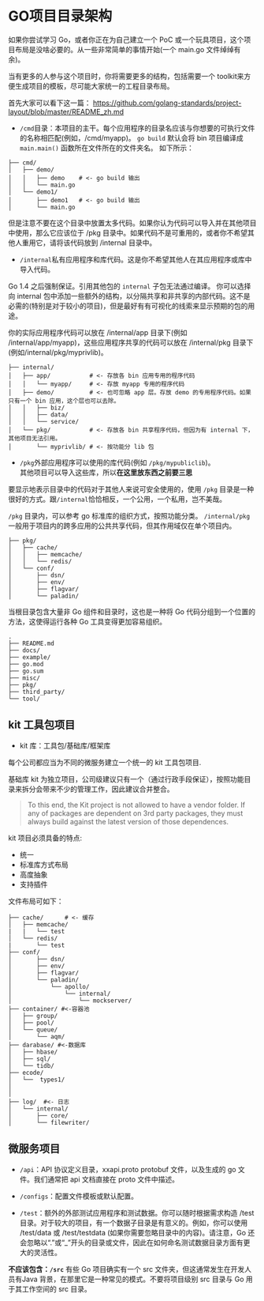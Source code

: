 # GO项目目录架构
如果你尝试学习 Go，或者你正在为自己建立一个 PoC 或一个玩具项目，这个项目布局是没啥必要的。从一些非常简单的事情开始(一个 main.go 文件绰绰有余)。

当有更多的人参与这个项目时，你将需要更多的结构，包括需要一个 toolkit来方便生成项目的模板，尽可能大家统一的工程目录布局。

首先大家可以看下这一篇：
https://github.com/golang-standards/project-layout/blob/master/README_zh.md

- `/cmd`目录：本项目的主干。每个应用程序的目录名应该与你想要的可执行文件的名称相匹配(例如，/cmd/myapp)。
 `go build` 默认会将 bin 项目编译成 `main.main()` 函数所在文件所在的文件夹名。
如下所示：
```
├── cmd/
│   ├── demo/
│   │   ├── demo    # <- go build 输出
│   │   └── main.go
│   └── demo1/
│       ├── demo1   # <- go build 输出
│       └── main.go
```

但是注意不要在这个目录中放置太多代码。如果你认为代码可以导入并在其他项目中使用，那么它应该位于 /pkg 目录中。如果代码不是可重用的，或者你不希望其他人重用它，请将该代码放到 /internal 目录中。

- `/internal`私有应用程序和库代码。这是你不希望其他人在其应用程序或库中导入代码。

Go 1.4 之后强制保证。引用其他包的 `internal` 子包无法通过编译。
你可以选择向 internal 包中添加一些额外的结构，以分隔共享和非共享的内部代码。这不是必需的(特别是对于较小的项目)，但是最好有有可视化的线索来显示预期的包的用途。

你的实际应用程序代码可以放在 /internal/app 目录下(例如 /internal/app/myapp)，这些应用程序共享的代码可以放在 /internal/pkg 目录下(例如/internal/pkg/myprivlib)。

```
├── internal/
│   ├── app/           # <- 存放各 bin 应用专用的程序代码
│   │   └── myapp/     # <- 存放 myapp 专用的程序代码
│   ├── demo/          # <- 也可忽略 app 层。存放 demo 的专用程序代码。如果只有一个 bin 应用，这个层也可以去除。
│   │   ├── biz/
│   │   ├── data/
│   │   └── service/
│   └── pkg/           # <- 存放各 bin 共享程序代码，但因为有 internal 下，其他项目无法引用。
│       └── myprivlib/ # <- 按功能分 lib 包
```

- `/pkg`外部应用程序可以使用的库代码(例如 `/pkg/mypubliclib`)。  
其他项目可以导入这些库，所以**在这里放东西之前要三思**

要显示地表示目录中的代码对于其他人来说可安全使用的，使用 `/pkg` 目录是一种很好的方式。跟`/internal`恰恰相反，一个公用，一个私用，岂不美哉。

`/pkg` 目录内，可以参考 go 标准库的组织方式，按照功能分类。
 `/internal/pkg` 一般用于项目内的跨多应用的公共共享代码，但其作用域仅在单个项目内。
```
├── pkg/
│   ├── cache/
│   │   ├── memcache/
│   │   └── redis/
│   └── conf/
│       ├── dsn/
│       ├── env/
│       ├── flagvar/
│       └── paladin/
```

当根目录包含大量非 Go 组件和目录时，这也是一种将 Go 代码分组到一个位置的方法，这使得运行各种 Go 工具变得更加容易组织。

```
.
├── README.md
├── docs/
├── example/
├── go.mod
├── go.sum
├── misc/
├── pkg/
├── third_party/
└── tool/
```

## kit 工具包项目

- kit 库：工具包/基础库/框架库

每个公司都应当为不同的微服务建立一个统一的 kit 工具包项目.

基础库 kit 为独立项目，公司级建议只有一个（通过行政手段保证），按照功能目录来拆分会带来不少的管理工作，因此建议合并整合。

> To this end, the Kit project is not allowed to have a vendor folder.
> If any of packages are dependent on 3rd party packages, 
> they must always build against the latest version of those dependences.

kit 项目必须具备的特点:
* 统一
* 标准库方式布局
* 高度抽象
* 支持插件

文件布局可如下：

```
├── cache/      # <- 缓存
│   ├── memcache/
|   |   └── test
│   └── redis/
|       └── test
├── conf/
│       ├── dsn/
│       ├── env/
│       ├── flagvar/
│       └── paladin/
│           └── apollo/
│               └── internal/
│                   └── mockserver/
├── container/ #<-容器池
│   ├── group/
│   ├── pool/
│   └── queue/
│       └── aqm/
├── darabase/ #<-数据库
│   ├── hbase/
│   ├── sql/
│   └── tidb/
├── ecode/
│   └──  types1/   
│   
│      
├── log/  #<- 日志
│   └── internal/
│       ├── core/
│       └── filewriter/
```

## 微服务项目

- `/api`：API 协议定义目录，xxapi.proto protobuf 文件，以及生成的 go
文件。我们通常把 api 文档直接在 proto 文件中描述。


- `/configs`：配置文件模板或默认配置。
-  `/test`：额外的外部测试应用程序和测试数据。你可以随时根据需求构造
/test 目录。对于较大的项目，有一个数据子目录是有意义的。例如，你可以使用 /test/data 或 /test/testdata (如果你需要忽略目录中的内容)。请注意，Go 还会忽略以“.”或“_”开头的目录或文件，因此在如何命名测试数据目录方面有更大的灵活性。

**不应该包含：`/src`**
有些 Go 项目确实有一个 src 文件夹，但这通常发生在开发人员有Java 背景，在那里它是一种常见的模式。不要将项目级别 src 目录与 Go 用于其工作空间的 src 目录。